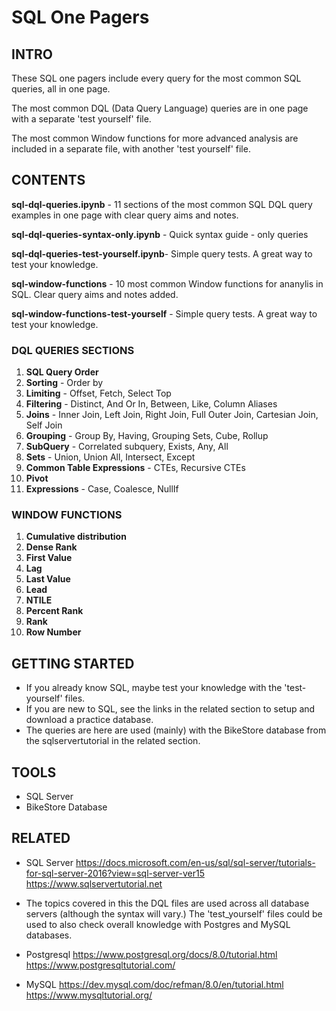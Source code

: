 # SQL One Pagers

## INTRO
These SQL one pagers include every query for the most common SQL queries, all in one page. 

The most common DQL (Data Query Language) queries are in one page with a separate 'test yourself' file.  

The most common Window functions for more advanced analysis are included in a separate file, with another 'test yourself' file.

## CONTENTS
**sql-dql-queries.ipynb** - 11 sections of the most common SQL DQL query examples in one page with clear query aims and notes.

**sql-dql-queries-syntax-only.ipynb** - Quick syntax guide - only queries

**sql-dql-queries-test-yourself.ipynb**- Simple query tests. A great way to test your knowledge. 

**sql-window-functions** - 10 most common Window functions for ananylis in SQL. Clear query aims and notes added.

**sql-window-functions-test-yourself** - Simple query tests. A great way to test your knowledge. 

### DQL QUERIES SECTIONS
1. **SQL Query Order**
2. **Sorting** - Order by
3. **Limiting** - Offset, Fetch, Select Top
4. **Filtering** - Distinct, And Or In, Between, Like, Column Aliases
5. **Joins** - Inner Join, Left Join, Right Join, Full Outer Join, Cartesian Join, Self Join
6. **Grouping** - Group By, Having, Grouping Sets, Cube, Rollup
7. **SubQuery** - Correlated subquery, Exists, Any, All
8. **Sets** - Union, Union All, Intersect, Except
9. **Common Table Expressions** - CTEs, Recursive CTEs
10. **Pivot**
11. **Expressions** - Case, Coalesce, NullIf

### WINDOW FUNCTIONS
1. **Cumulative distribution**
2. **Dense Rank**
3. **First Value**
4. **Lag**
5. **Last Value**
6. **Lead**
7. **NTILE**
8. **Percent Rank**
9. **Rank**
10. **Row Number**

## GETTING STARTED
- If you already know SQL, maybe test your knowledge with the 'test-yourself' files.
- If you are new to SQL, see the links in the related section to setup and download a practice database.
- The queries are here are used (mainly) with the BikeStore database from the sqlservertutorial in the related section.

## TOOLS
- SQL Server
- BikeStore Database

## RELATED
- SQL Server
https://docs.microsoft.com/en-us/sql/sql-server/tutorials-for-sql-server-2016?view=sql-server-ver15
https://www.sqlservertutorial.net

- The topics covered in this the DQL files are used across all database servers (although the syntax will vary.)  The 'test_yourself' files could be used to also check overall knowledge with Postgres and MySQL databases.

- Postgresql
https://www.postgresql.org/docs/8.0/tutorial.html
https://www.postgresqltutorial.com/

- MySQL
https://dev.mysql.com/doc/refman/8.0/en/tutorial.html
https://www.mysqltutorial.org/
